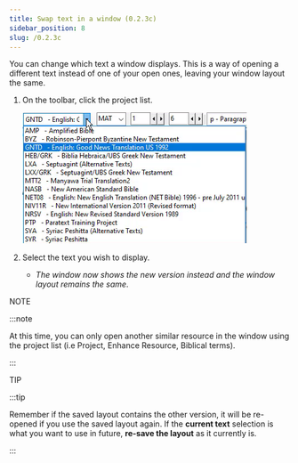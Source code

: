 ```yaml
---
title: Swap text in a window (0.2.3c)
sidebar_position: 8
slug: /0.2.3c
---
```




You can change which text a window displays. This is a way of opening a different text instead of one of your open ones, leaving your window layout the same.

1. On the toolbar, click the project list.

	![](./1031679144.png)

1. Select the text you wish to display.
	- _The window now shows the new version instead and the window layout remains the same_.

NOTE


:::note

At this time, you can only open another similar resource in the window using the project list (i.e Project, Enhance Resource, Biblical terms).

:::




TIP


:::tip

Remember if the saved layout contains the other version, it will be re-opened if you use the saved layout again. If the **current text** selection is what you want to use in future, **re-save the layout** as it currently is.

:::



